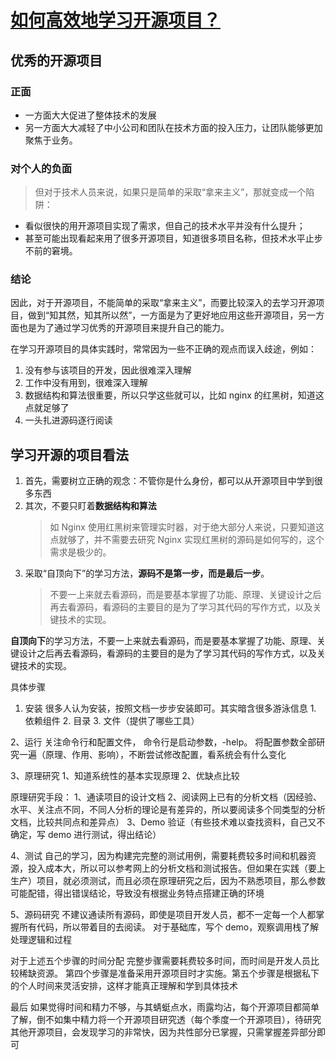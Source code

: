 # [如何高效地学习开源项目？](https://time.geekbang.org/column/article/186778)

## 优秀的开源项目

### 正面

- 一方面大大促进了整体技术的发展
- 另一方面大大减轻了中小公司和团队在技术方面的投入压力，让团队能够更加聚焦于业务。

### 对个人的负面

> 但对于技术人员来说，如果只是简单的采取“拿来主义”，那就变成一个陷阱：

- 看似很快的用开源项目实现了需求，但自己的技术水平并没有什么提升；
- 甚至可能出现看起来用了很多开源项目，知道很多项目名称，但技术水平止步不前的窘境。

### 结论

因此，对于开源项目，不能简单的采取“拿来主义”，而要比较深入的去学习开源项目，做到“知其然，知其所以然”，一方面是为了更好地应用这些开源项目，另一方面也是为了通过学习优秀的开源项目来提升自己的能力。

在学习开源项目的具体实践时，常常因为一些不正确的观点而误入歧途，例如：

1. 没有参与该项目的开发，因此很难深入理解
2. 工作中没有用到，很难深入理解
3. 数据结构和算法很重要，所以只学这些就可以，比如 nginx 的红黑树，知道这点就足够了
4. 一头扎进源码逐行阅读

## 学习开源的项目看法

1. 首先，需要树立正确的观念：不管你是什么身份，都可以从开源项目中学到很多东西
2. 其次，不要只盯着**数据结构和算法**
   > 如 Nginx 使用红黑树来管理实时器，对于绝大部分人来说，只要知道这点就够了，并不需要去研究 Nginx 实现红黑树的源码是如何写的，这个需求是极少的。
3. 采取“自顶向下”的学习方法，**源码不是第一步，而是最后一步**。
   > 不要一上来就去看源码，而是要基本掌握了功能、原理、关键设计之后再去看源码，看源码的主要目的是为了学习其代码的写作方式，以及关键技术的实现。

**自顶向下**的学习方法，不要一上来就去看源码，而是要基本掌握了功能、原理、关键设计之后再去看源码，看源码的主要目的是为了学习其代码的写作方式，以及关键技术的实现。

具体步骤

1. 安装
   很多人认为安装，按照文档一步步安装即可。其实暗含很多游泳信息 1. 依赖组件 2. 目录 3. 文件（提供了哪些工具）

2、运行
关注命令行和配置文件，
命令行是启动参数，-help。
将配置参数全部研究一遍（原理、作用、影响），不断尝试修改配置，看系统会有什么变化

3、原理研究
1、知道系统性的基本实现原理
2、优缺点比较

原理研究手段：
1、通读项目的设计文档
2、阅读网上已有的分析文档（因经验、水平、关注点不同，不同人分析的理论是有差异的，所以要阅读多个同类型的分析文档，比较共同点和差异点）
3、Demo 验证（有些技术难以查找资料，自己又不确定，写 demo 进行测试，得出结论）

4、测试
自己的学习，因为构建完完整的测试用例，需要耗费较多时间和机器资源，投入成本大，所以可以参考网上的分析文档和测试报告。但如果在实践（要上生产）项目，就必须测试，而且必须在原理研究之后，因为不熟悉项目，那么参数可能配错，得出错误结论，导致没有根据业务特点搭建正确的环境

5、源码研究
不建议通读所有源码，即使是项目开发人员，都不一定每一个人都掌握所有代码，所以带着目的去阅读。
对于基础库，写个 demo，观察调用栈了解处理逻辑和过程

对于上述五个步骤的时间分配
完整步骤需要耗费较多时间，而时间是开发人员比较稀缺资源。
第四个步骤是准备采用开源项目时才实施。第五个步骤是根据私下的个人时间来灵活安排，这样才能真正理解和学到具体技术

最后
如果觉得时间和精力不够，与其蜻蜓点水，雨露均沾，每个开源项目都简单了解，倒不如集中精力将一个开源项目研究透（每个季度一个开源项目），待研究其他开源项目，会发现学习的非常快，因为共性部分已掌握，只需掌握差异部分即可
